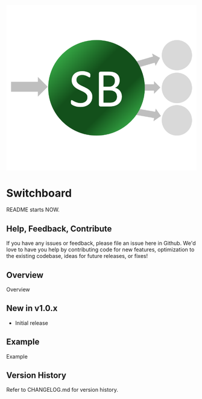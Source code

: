 ![](https://github.com/jchristn/switchboard/blob/main/assets/icon.png?raw=true)

# Switchboard

README starts NOW.

## Help, Feedback, Contribute

If you have any issues or feedback, please file an issue here in Github. We'd love to have you help by contributing code for new features, optimization to the existing codebase, ideas for future releases, or fixes!

## Overview

Overview

## New in v1.0.x

- Initial release

## Example

Example

## Version History

Refer to CHANGELOG.md for version history.
